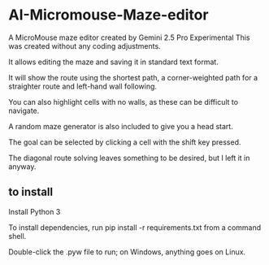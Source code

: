 # AI-Micromouse-Maze-editor
A MicroMouse maze editor created by Gemini 2.5 Pro Experimental
This was created without any coding adjustments.

It allows editing the maze and saving it in standard text format.

It will show the route using the shortest path, a corner-weighted path for a straighter route and left-hand wall following.

You can also highlight cells with no walls, as these can be difficult to navigate.

A random maze generator is also included to give you a head start.

The goal can be selected by clicking a cell with the shift key pressed.

The diagonal route solving leaves something to be desired, but I left it in anyway.

## to install 
Install Python 3

To install dependencies, run pip install -r requirements.txt from a command shell.

Double-click the .pyw file to run; on Windows, anything goes on Linux.
